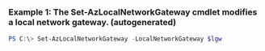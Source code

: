 ### Example 1: The Set-AzLocalNetworkGateway cmdlet modifies a local network gateway. (autogenerated)
```powershell
PS C:\> Set-AzLocalNetworkGateway -LocalNetworkGateway $lgw
```

